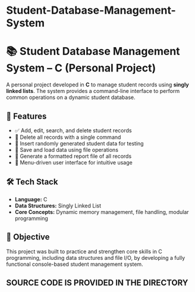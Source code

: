 # Student-Database-Management-System
# 📚 Student Database Management System – C (Personal Project)

A personal project developed in **C** to manage student records using **singly linked lists**. The system provides a command-line interface to perform common operations on a dynamic student database.

## 🔧 Features

- ✅ Add, edit, search, and delete student records  
- 🧹 Delete all records with a single command  
- 🎲 Insert randomly generated student data for testing  
- 💾 Save and load data using file operations  
- 📝 Generate a formatted report file of all records  
- 📜 Menu-driven user interface for intuitive usage

## 🛠️ Tech Stack

- **Language:** C  
- **Data Structures:** Singly Linked List  
- **Core Concepts:** Dynamic memory management, file handling, modular programming

## 🎯 Objective

This project was built to practice and strengthen core skills in C programming, including data structures and file I/O, by developing a fully functional console-based student management system.

## SOURCE CODE IS PROVIDED IN THE DIRECTORY

